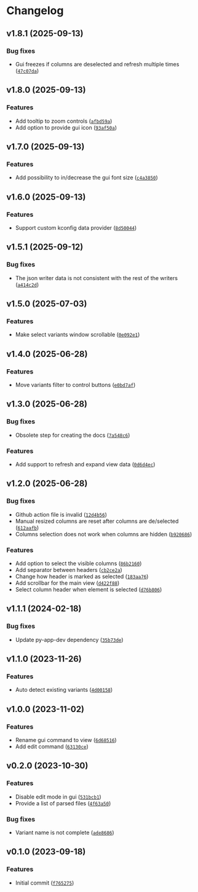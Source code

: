 # Changelog

## v1.8.1 (2025-09-13)

### Bug fixes

- Gui freezes if columns are deselected and refresh multiple times ([`47c07da`](https://github.com/cuinixam/kspl/commit/47c07da6c967ddcc08c32f3db7d975ecee77fd3a))

## v1.8.0 (2025-09-13)

### Features

- Add tooltip to zoom controls ([`afbd59a`](https://github.com/cuinixam/kspl/commit/afbd59adee11a1fb9151c0e65c9e5b67e10a55bd))
- Add option to provide gui icon ([`93af50a`](https://github.com/cuinixam/kspl/commit/93af50ad65d64f0820d551562864c601e7179aff))

## v1.7.0 (2025-09-13)

### Features

- Add possibility to in/decrease the gui font size ([`c4a3850`](https://github.com/cuinixam/kspl/commit/c4a3850d054bed6ad2e04e3bcf451cbbb64695b9))

## v1.6.0 (2025-09-13)

### Features

- Support custom kconfig data provider ([`8d50044`](https://github.com/cuinixam/kspl/commit/8d5004458bf10ebc742a082bce106c5bd9240dfe))

## v1.5.1 (2025-09-12)

### Bug fixes

- The json writer data is not consistent with the rest of the writers ([`a414c2d`](https://github.com/cuinixam/kspl/commit/a414c2d8dba2ad338d9ac203ac0d3857398def43))

## v1.5.0 (2025-07-03)

### Features

- Make select variants window scrollable ([`0e092e1`](https://github.com/cuinixam/kspl/commit/0e092e13c4fdb77f584032a681b4b64d19e64339))

## v1.4.0 (2025-06-28)

### Features

- Move variants filter to control buttons ([`e0bd7af`](https://github.com/cuinixam/kspl/commit/e0bd7af35ed4c6eb4ed53ce3e6dd88f84b03d7c1))

## v1.3.0 (2025-06-28)

### Bug fixes

- Obsolete step for creating the docs ([`7a548c6`](https://github.com/cuinixam/kspl/commit/7a548c6f0ec83e2851500c3a937f15daf76ae0f2))

### Features

- Add support to refresh and expand view data ([`0d6d4ec`](https://github.com/cuinixam/kspl/commit/0d6d4ec4679dbaf6c116dddd4150bbf104eccbd8))

## v1.2.0 (2025-06-28)

### Bug fixes

- Github action file is invalid ([`12d4b56`](https://github.com/cuinixam/kspl/commit/12d4b5647e55f3582d7a11c4b7c541d71e2da253))
- Manual resized columns are reset after columns are de/selected ([`612aafb`](https://github.com/cuinixam/kspl/commit/612aafb477619901579a7f2f5d5e638e44656056))
- Columns selection does not work when columns are hidden ([`b920686`](https://github.com/cuinixam/kspl/commit/b9206869d24de318e6a5702cc2f87eb4f9ef3e91))

### Features

- Add option to select the visible columns ([`86b2160`](https://github.com/cuinixam/kspl/commit/86b2160a7760f6cc587c8f6daf0099fef7218607))
- Add separator between headers ([`cb2ce2a`](https://github.com/cuinixam/kspl/commit/cb2ce2adc16a05395f3c8b0c0f7003a3b5d5ea87))
- Change how header is marked as selected ([`183aa76`](https://github.com/cuinixam/kspl/commit/183aa76f3ae442bdec8bd30db85552f391f15b29))
- Add scrollbar for the main view ([`d422f88`](https://github.com/cuinixam/kspl/commit/d422f88da2f6938cd7db6c0e73527023fd399409))
- Select column header when element is selected ([`d76b806`](https://github.com/cuinixam/kspl/commit/d76b80625fd10e293a1bea18f1aa1f163307aafe))

## v1.1.1 (2024-02-18)

### Bug fixes

- Update py-app-dev dependency ([`35b73de`](https://github.com/cuinixam/kspl/commit/35b73de7a22a8371fad12eb76451abe49881872e))

## v1.1.0 (2023-11-26)

### Features

- Auto detect existing variants ([`4d00158`](https://github.com/cuinixam/kspl/commit/4d001580b34680078d439546e31834162ab5cce4))

## v1.0.0 (2023-11-02)

### Features

- Rename gui command to view ([`6d68516`](https://github.com/cuinixam/kspl/commit/6d685169208f31f7b6d0600905c3a7f332e6c739))
- Add edit command ([`63130ce`](https://github.com/cuinixam/kspl/commit/63130ce7077ba714b6da02518e168f5ac3ed39ec))

## v0.2.0 (2023-10-30)

### Features

- Disable edit mode in gui ([`531bcb1`](https://github.com/cuinixam/kspl/commit/531bcb147bcffddc40968087d3e1f86f05f27084))
- Provide a list of parsed files ([`4f63a50`](https://github.com/cuinixam/kspl/commit/4f63a50320ecf3793e115ac0089e6044c46dec6c))

### Bug fixes

- Variant name is not complete ([`ade8686`](https://github.com/cuinixam/kspl/commit/ade86867bc44cc9c99c0f77aa79861b3a50fd496))

## v0.1.0 (2023-09-18)

### Features

- Initial commit ([`f765275`](https://github.com/cuinixam/kspl/commit/f765275ee42047559583e0577d58e72d2ebf4d5c))
